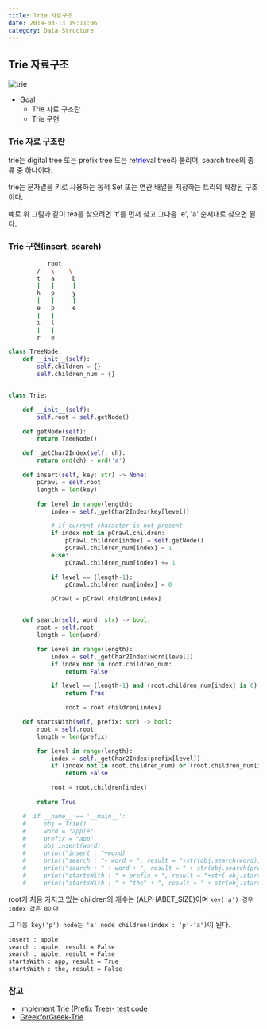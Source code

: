 ```yaml
---
title: Trie 자료구조
date: 2019-03-13 19:11:06
category: Data-Structure
---
```

## Trie 자료구조
![trie](https://upload.wikimedia.org/wikipedia/commons/thumb/b/be/Trie_example.svg/1920px-Trie_example.svg.png)

* Goal
  * Trie 자료 구조란
  * Trie 구현

### Trie 자료 구조란

trie는 digital tree 또는 prefix tree 또는 re<span style="color:blue">trie</span>val tree라 불리며, search tree의 종류 중 하나이다.

trie는 문자열을 키로 사용하는 동적 Set 또는 연관 배열을 저장하는 트리의 확장된 구조이다.

예로 위 그림과 같이 tea를 찾으려면 't'를 먼저 찾고 그다음 'e', 'a' 순서대로 찾으면 된다.

### Trie 구현(insert, search)

```sh
           root
        /   \    \
        t   a     b
        |   |     |
        h   p     y
        |   |     |
        e   p     e
        |   |
        i   l
        |   |
        r   e
```

```python
class TreeNode:
    def __init__(self):
        self.children = {}
        self.children_num = {}


class Trie:

    def __init__(self):
        self.root = self.getNode()

    def getNode(self):
        return TreeNode()

    def _getChar2Index(self, ch):
        return ord(ch) - ord('a')

    def insert(self, key: str) -> None:
        pCrawl = self.root
        length = len(key)

        for level in range(length):
            index = self._getChar2Index(key[level])

            # if current character is not present
            if index not in pCrawl.children:
                pCrawl.children[index] = self.getNode()
                pCrawl.children_num[index] = 1
            else:
                pCrawl.children_num[index] += 1

            if level == (length-1):
                pCrawl.children_num[index] = 0

            pCrawl = pCrawl.children[index]


    def search(self, word: str) -> bool:
        root = self.root
        length = len(word)

        for level in range(length):
            index = self._getChar2Index(word[level])
            if index not in root.children_num:
                return False

            if level == (length-1) and (root.children_num[index] is 0):
                return True

                root = root.children[index]

    def startsWith(self, prefix: str) -> bool:
        root = self.root
        length = len(prefix)

        for level in range(length):
            index = self._getChar2Index(prefix[level])
            if (index not in root.children_num) or (root.children_num[index] is 0):
                return False

            root = root.children[index]

        return True

    #  if __name__ == '__main__':
    #     obj = Trie()
    #     word = "apple"
    #     prefix = "app"
    #     obj.insert(word)
    #     print("insert : "+word)
    #     print("search : "+ word + ", result = "+str(obj.search(word)))
    #     print("search : " + word + ", result = " + str(obj.search(prefix)))
    #     print("startsWith : " + prefix + ", result = "+str( obj.startsWith(prefix)))
    #     print("startsWith : " + "the" + ", result = " + str(obj.startsWith("the")))
```

root가 처음 가지고 있는 children의 개수는 (ALPHABET_SIZE)이며 `key('a') 경우 index 값은 0이다`

그 `다음 key('p') node는 'a' node children(index : 'p'-'a')`이 된다.

```sh
insert : apple
search : apple, result = False
search : apple, result = False
startsWith : app, result = True
startsWith : the, result = False
```

### 참고

* [Implement Trie (Prefix Tree)- test code](https://leetcode.com/problems/implement-trie-prefix-tree/)
* [GreekforGreek-Trie](https://www.geeksforgeeks.org/trie-insert-and-search/)
